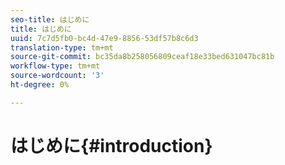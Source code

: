 ```yaml
---
seo-title: はじめに
title: はじめに
uuid: 7c7d5fb0-bc4d-47e9-8856-53df57b8c6d3
translation-type: tm+mt
source-git-commit: bc35da8b258056809ceaf18e33bed631047bc81b
workflow-type: tm+mt
source-wordcount: '3'
ht-degree: 0%

---
```



# はじめに{#introduction}


